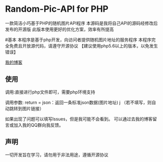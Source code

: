 # Random-Pic-API for PHP
一款简洁小巧基于PHP的随机图片API程序
本源码是我将自己API的源码经修改后发布的开源版
此版本使用更好的优化方案，效率有所提高

#基本
本程序是基于php开发，向访问者提供随机图片地址的服务程序
本程序完全免费且开放源代码，请遵守开源协议
【建议使用php5.6以上的版本，以免发生错误】

<a href = "https://zichen.zone/">我的博客</a>

</div>

## 使用
调用:直接进行php文件即可，需要php环境支持

调用参数:
  return = json：返回一条标准json数据(图片地址) j
  （若不填写，则自动跳转到图片链接）
  
</div>

如果出现了问题可以填写Issues，但是我可能不会看到。
  可以通过去我的博客留言或加入我的QQ群向我反馈。
  
</div>

## 声明
一切开发旨在学习，请勿用于非法用途，遵循开源协议
